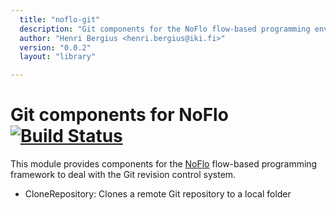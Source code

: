 ```yaml
---
  title: "noflo-git"
  description: "Git components for the NoFlo flow-based programming environment"
  author: "Henri Bergius <henri.bergius@iki.fi>"
  version: "0.0.2"
  layout: "library"

---
```

Git components for NoFlo [![Build Status](https://secure.travis-ci.org/bergie/noflo-git.png?branch=master)](https://travis-ci.org/bergie/noflo-git)
=========================

This module provides components for the [NoFlo](http://noflojs.org/) flow-based programming framework to deal with the Git revision control system.

* CloneRepository: Clones a remote Git repository to a local folder
